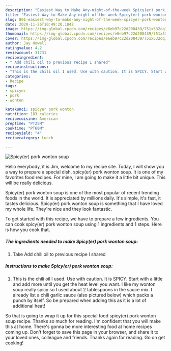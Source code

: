 ```yaml
---
description: "Easiest Way to Make Any-night-of-the-week Spicy(er) pork wonton soup"
title: "Easiest Way to Make Any-night-of-the-week Spicy(er) pork wonton soup"
slug: 801-easiest-way-to-make-any-night-of-the-week-spicyer-pork-wonton-soup
date: 2020-11-26T10:49:20.184Z
image: https://img-global.cpcdn.com/recipes/e6eb97c22d208439/751x532cq70/spicyer-pork-wonton-soup-recipe-main-photo.jpg
thumbnail: https://img-global.cpcdn.com/recipes/e6eb97c22d208439/751x532cq70/spicyer-pork-wonton-soup-recipe-main-photo.jpg
cover: https://img-global.cpcdn.com/recipes/e6eb97c22d208439/751x532cq70/spicyer-pork-wonton-soup-recipe-main-photo.jpg
author: Jay Howell
ratingvalue: 4.2
reviewcount: 31731
recipeingredient:
- " Add chili oil to previous recipe I shared"
recipeinstructions:
- "This is the chili oil I used. Use with caution. It is SPICY. Start with a little and add more until you get the heat level you want. I like my wonton soup really spicy so I used about 2 tablespoons in the sauce mix. I already list a chili garlic sauce (also pictured below) which packs a punch by itself. So be prepared when adding this as it is a lot of additional heat!"
categories:
- Recipe
tags:
- spicyer
- pork
- wonton

katakunci: spicyer pork wonton 
nutrition: 183 calories
recipecuisine: American
preptime: "PT25M"
cooktime: "PT60M"
recipeyield: "4"
recipecategory: Lunch

---
```



![Spicy(er) pork wonton soup](https://img-global.cpcdn.com/recipes/e6eb97c22d208439/751x532cq70/spicyer-pork-wonton-soup-recipe-main-photo.jpg)

Hello everybody, it is Jim, welcome to my recipe site. Today, I will show you a way to prepare a special dish, spicy(er) pork wonton soup. It is one of my favorites food recipes. For mine, I am going to make it a little bit unique. This will be really delicious.

Spicy(er) pork wonton soup is one of the most popular of recent trending foods in the world. It is appreciated by millions daily. It's simple, it's fast, it tastes delicious. Spicy(er) pork wonton soup is something that I have loved my whole life. They're nice and they look fantastic.




To get started with this recipe, we have to prepare a few ingredients. You can cook spicy(er) pork wonton soup using 1 ingredients and 1 steps. Here is how you cook that.

<!--inarticleads1-->

##### The ingredients needed to make Spicy(er) pork wonton soup:

1. Take  Add chili oil to previous recipe I shared




<!--inarticleads2-->

##### Instructions to make Spicy(er) pork wonton soup:

1. This is the chili oil I used. Use with caution. It is SPICY. Start with a little and add more until you get the heat level you want. I like my wonton soup really spicy so I used about 2 tablespoons in the sauce mix. I already list a chili garlic sauce (also pictured below) which packs a punch by itself. So be prepared when adding this as it is a lot of additional heat!




So that is going to wrap it up for this special food spicy(er) pork wonton soup recipe. Thanks so much for reading. I'm confident that you will make this at home. There's gonna be more interesting food at home recipes coming up. Don't forget to save this page in your browser, and share it to your loved ones, colleague and friends. Thanks again for reading. Go on get cooking!
